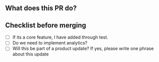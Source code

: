## What does this PR do?

## Checklist before merging
- [ ] If its a core feature, I have added through test.
- [ ] Do we need to implement analytics?
- [ ] Will this be part of a product update? If yes, please write one phrase about this update
